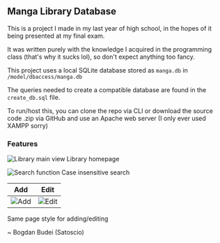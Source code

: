 ## Manga Library Database

This is a project I made in my last year of high school, in the hopes of it being presented at my final exam.

It was written purely with the knowledge I acquired in the programming class (that's why it sucks lol), so don't expect anything too fancy.

This project uses a local SQLite database stored as `manga.db` in `/model/dbaccess/manga.db`

The queries needed to create a compatible database are found in the `create_db.sql` file.

To run/host this, you can clone the repo via CLI or download the source code .zip via GitHub and use an Apache web server (I only ever used XAMPP sorry)

### Features

![Library main view](https://fumetteria.moe/wp-content/uploads/2022/12/homepage.png)
Library homepage

![Search function](https://fumetteria.moe/wp-content/uploads/2022/12/search.png)
Case insensitive search


| Add | Edit |
| --- | ---- |
| ![Add](https://fumetteria.moe/wp-content/uploads/2022/12/add.png) | ![Edit](https://fumetteria.moe/wp-content/uploads/2022/12/edit.png) |
Same page style for adding/editing

~ Bogdan Budei (Satoscio)